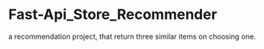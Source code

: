# Fast-Api_Store_Recommender
a recommendation project, that return three similar items on choosing one.
